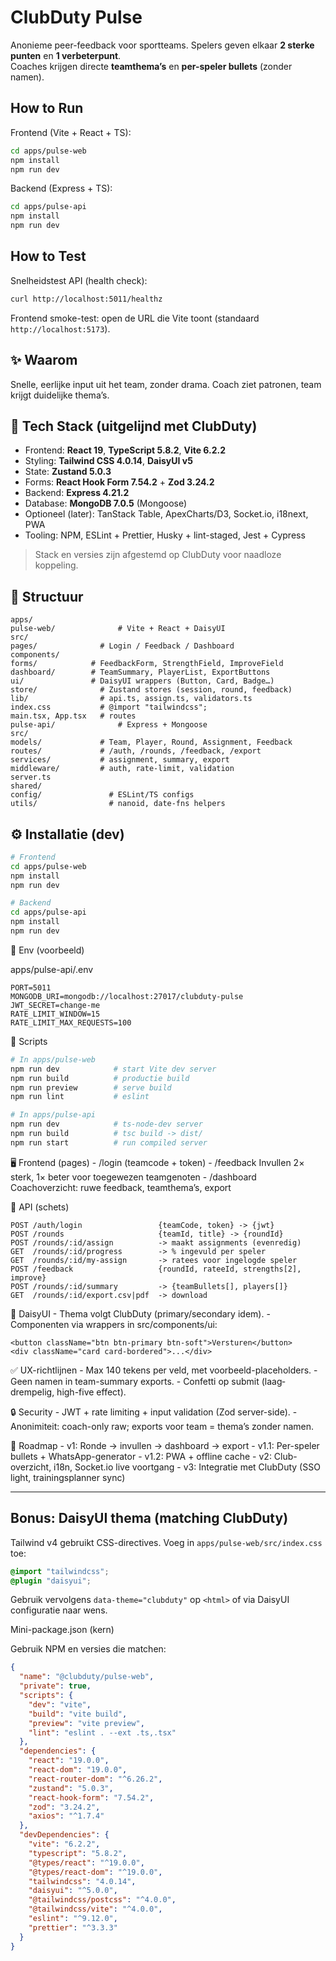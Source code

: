 # ClubDuty Pulse

Anonieme peer-feedback voor sportteams. Spelers geven elkaar **2 sterke punten** en **1 verbeterpunt**.  
Coaches krijgen directe **teamthema’s** en **per-speler bullets** (zonder namen).

## How to Run

Frontend (Vite + React + TS):
```bash
cd apps/pulse-web
npm install
npm run dev
```

Backend (Express + TS):
```bash
cd apps/pulse-api
npm install
npm run dev
```

## How to Test

Snelheidstest API (health check):
```bash
curl http://localhost:5011/healthz
```
Frontend smoke-test: open de URL die Vite toont (standaard `http://localhost:5173`).

## ✨ Waarom
Snelle, eerlijke input uit het team, zonder drama. Coach ziet patronen, team krijgt duidelijke thema’s.

## 🧱 Tech Stack (uitgelijnd met ClubDuty)
- Frontend: **React 19**, **TypeScript 5.8.2**, **Vite 6.2.2**
- Styling: **Tailwind CSS 4.0.14**, **DaisyUI v5**
- State: **Zustand 5.0.3**
- Forms: **React Hook Form 7.54.2** + **Zod 3.24.2**
- Backend: **Express 4.21.2**
- Database: **MongoDB 7.0.5** (Mongoose)
- Optioneel (later): TanStack Table, ApexCharts/D3, Socket.io, i18next, PWA
- Tooling: NPM, ESLint + Prettier, Husky + lint-staged, Jest + Cypress

> Stack en versies zijn afgestemd op ClubDuty voor naadloze koppeling. 

## 📁 Structuur
```text
apps/
pulse-web/              # Vite + React + DaisyUI
src/
pages/              # Login / Feedback / Dashboard
components/
forms/            # FeedbackForm, StrengthField, ImproveField
dashboard/        # TeamSummary, PlayerList, ExportButtons
ui/               # DaisyUI wrappers (Button, Card, Badge…)
store/              # Zustand stores (session, round, feedback)
lib/                # api.ts, assign.ts, validators.ts
index.css           # @import "tailwindcss";
main.tsx, App.tsx   # routes
pulse-api/              # Express + Mongoose
src/
models/             # Team, Player, Round, Assignment, Feedback
routes/             # /auth, /rounds, /feedback, /export
services/           # assignment, summary, export
middleware/         # auth, rate-limit, validation
server.ts
shared/
config/               # ESLint/TS configs
utils/                # nanoid, date-fns helpers
```

## ⚙️ Installatie (dev)
```bash
# Frontend
cd apps/pulse-web
npm install
npm run dev

# Backend
cd apps/pulse-api
npm install
npm run dev
```

🔐 Env (voorbeeld)

apps/pulse-api/.env
```env
PORT=5011
MONGODB_URI=mongodb://localhost:27017/clubduty-pulse
JWT_SECRET=change-me
RATE_LIMIT_WINDOW=15
RATE_LIMIT_MAX_REQUESTS=100
```


🧪 Scripts
```bash
# In apps/pulse-web
npm run dev            # start Vite dev server
npm run build          # productie build
npm run preview        # serve build
npm run lint           # eslint

# In apps/pulse-api
npm run dev            # ts-node-dev server
npm run build          # tsc build -> dist/
npm run start          # run compiled server
```

🖥️ Frontend (pages)
	-	/login (teamcode + token)
	-	/feedback Invullen 2× sterk, 1× beter voor toegewezen teamgenoten
	-	/dashboard Coachoverzicht: ruwe feedback, teamthema’s, export


🧩 API (schets)
```http
POST /auth/login                 {teamCode, token} -> {jwt}
POST /rounds                     {teamId, title} -> {roundId}
POST /rounds/:id/assign          -> maakt assignments (evenredig)
GET  /rounds/:id/progress        -> % ingevuld per speler
GET  /rounds/:id/my-assign       -> ratees voor ingelogde speler
POST /feedback                   {roundId, rateeId, strengths[2], improve}
POST /rounds/:id/summary         -> {teamBullets[], players[]}
GET  /rounds/:id/export.csv|pdf  -> download
```


🎨 DaisyUI
	- 	Thema volgt ClubDuty (primary/secondary idem).
	- 	Componenten via wrappers in src/components/ui:
```tsx
<button className="btn btn-primary btn-soft">Versturen</button>
<div className="card card-bordered">...</div>
```


✅ UX-richtlijnen
	- 	Max 140 tekens per veld, met voorbeeld-placeholders.
	- 	Geen namen in team-summary exports.
	- 	Confetti op submit (laag­drempelig, high-five effect).

🔒 Security
	- 	JWT + rate limiting + input validation (Zod server-side).
	- 	Anonimiteit: coach-only raw; exports voor team = thema’s zonder namen.

🚀 Roadmap
	- 	v1: Ronde → invullen → dashboard → export
	- 	v1.1: Per-speler bullets + WhatsApp-generator
	- 	v1.2: PWA + offline cache
	- 	v2: Club-overzicht, i18n, Socket.io live voortgang
	- 	v3: Integratie met ClubDuty (SSO light, trainingsplanner sync)

---

## Bonus: DaisyUI thema (matching ClubDuty)
Tailwind v4 gebruikt CSS-directives. Voeg in `apps/pulse-web/src/index.css` toe:
```css
@import "tailwindcss";
@plugin "daisyui";
```
Gebruik vervolgens `data-theme="clubduty"` op `<html>` of via DaisyUI configuratie naar wens.

Mini-package.json (kern)

Gebruik NPM en versies die matchen:
```json
{
  "name": "@clubduty/pulse-web",
  "private": true,
  "scripts": {
    "dev": "vite",
    "build": "vite build",
    "preview": "vite preview",
    "lint": "eslint . --ext .ts,.tsx"
  },
  "dependencies": {
    "react": "19.0.0",
    "react-dom": "19.0.0",
    "react-router-dom": "^6.26.2",
    "zustand": "5.0.3",
    "react-hook-form": "7.54.2",
    "zod": "3.24.2",
    "axios": "^1.7.4"
  },
  "devDependencies": {
    "vite": "6.2.2",
    "typescript": "5.8.2",
    "@types/react": "^19.0.0",
    "@types/react-dom": "^19.0.0",
    "tailwindcss": "4.0.14",
    "daisyui": "^5.0.0",
    "@tailwindcss/postcss": "^4.0.0",
    "@tailwindcss/vite": "^4.0.0",
    "eslint": "^9.12.0",
    "prettier": "^3.3.3"
  }
}
```
